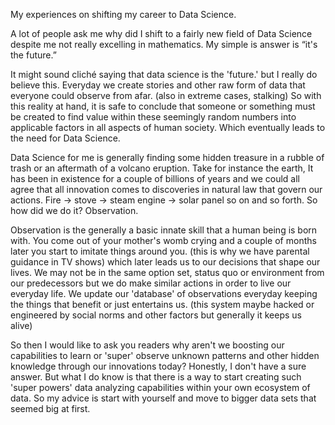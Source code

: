 

My experiences on shifting my career to Data Science.

A lot of people ask me why did I shift to a fairly new field of Data Science despite me not really excelling in mathematics. My simple is answer is “it's the future.”

It might sound cliché saying that data science is the 'future.' but I really do believe this. Everyday we create stories and other raw form of data that everyone could observe from afar. (also in extreme cases, stalking) So with this reality at hand, it is safe to conclude that someone or something must be created to find value within these seemingly random numbers into applicable factors in all aspects of human society. Which eventually leads to the need for Data Science.

Data Science for me is generally finding some hidden treasure in a rubble of trash or an aftermath of a volcano eruption. Take for instance the earth, It has been in existence for a couple of billions of years and we could all agree that all innovation comes to discoveries in natural law that govern our actions. Fire → stove → steam engine → solar panel so on and so forth. So how did we do it? Observation.

Observation is the generally a basic innate skill that a human being is born with. You come out of your mother's womb crying  and a couple of months later you start to imitate things around you. (this is why we have parental guidance in TV shows) which later leads us to our decisions that shape our lives. We may not be in the same option set, status quo or environment from our predecessors but we do make similar actions in order to live our everyday life. We update our 'database' of observations everyday keeping the things that benefit or just entertains us. (this system maybe hacked or engineered by social norms and other factors but generally it keeps us alive)

So then I would like to ask you readers why aren't we boosting our capabilities to learn or 'super' observe unknown patterns and other hidden knowledge through our innovations today? Honestly, I don't have a sure answer. But what I do know is that there is a way to start creating such 'super powers' data analyzing capabilities within your own ecosystem of data. So my advice is start with yourself and move to bigger data sets that seemed big at first. 



